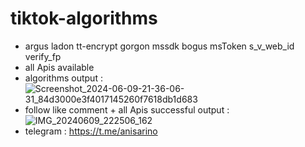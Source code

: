 # tiktok-algorithms
- argus ladon tt-encrypt gorgon mssdk bogus msToken s_v_web_id verify_fp
- all Apis available
- algorithms output : ![Screenshot_2024-06-09-21-36-06-31_84d3000e3f4017145260f7618db1d683](https://github.com/hugo-stars/tiktok-algorithms/assets/172190665/565dc005-6cf2-4afb-8b1a-02d0de4e0bf8)
- follow like comment + all Apis successful output : ![IMG_20240609_222506_162](https://github.com/hugo-stars/tiktok-algorithms/assets/172190665/44c513e9-6b26-46c8-843f-34896166543a)
- telegram : https://t.me/anisarino
